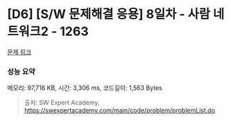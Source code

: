 # [D6] [S/W 문제해결 응용] 8일차 - 사람 네트워크2 - 1263 

[문제 링크](https://swexpertacademy.com/main/code/problem/problemDetail.do?contestProbId=AV18P2B6Iu8CFAZN) 

### 성능 요약

메모리: 97,716 KB, 시간: 3,306 ms, 코드길이: 1,563 Bytes



> 출처: SW Expert Academy, https://swexpertacademy.com/main/code/problem/problemList.do